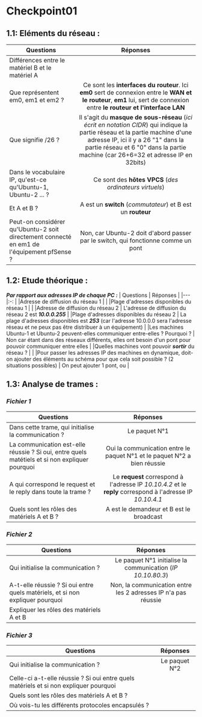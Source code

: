 # Checkpoint01
## 1.1: Eléments du réseau :
| Questions | Réponses |
|---        |:-:       |
|Différences entre le matériel B et le matériel A |           |
|Que représentent em0, em1 et em2 ? | Ce sont les __interfaces du routeur__. Ici __em0__ sert de connexion entre le __WAN et le routeur__, __em1__ lui, sert de connexion entre __le routeur et l'interface LAN__            |
|Que signifie /26 ? |  Il s'agit du __masque de sous-réseau__ (*ici écrit en notation CIDR*) qui indique la partie réseau et la partie machine d'une adresse IP, ici il y a 26 "1" dans la partie réseau et 6 "0" dans la partie machine (car 26+6=32 et adresse IP en 32bits)             |
|Dans le vocabulaire IP, qu'est-ce qu'Ubuntu-1, Ubuntu-2 ... ? | Ce sont des __hôtes VPCS__  (*des ordinateurs virtuels*)       |
|Et A et B ? |   A est un __switch__ (*commutateur*) et B est un __routeur__       |
|Peut-on considérer qu'Ubuntu-2 soit directement connecté en em1 de l'équipement pfSense ? |  Non, car Ubuntu-2 doit d'abord passer par le switch, qui fonctionne comme un pont       |


## 1.2: Etude théorique :
__*Par rapport aux adresses IP de chaque PC :*__
| Questions | Réponses |
|--- |:-: |
|Adresse de diffusion du réseau 1 |         |
|Plage d'adresses disponibles du réseau 1 |          |
|Adresse de diffusion du réseau 2 | L'adresse de diffusion du réseau 2 est __*10.0.0.255*__      |
|Plage d'adresses disponibles du réseau 2 |  La plage d'adresses disponibles est __*253*__ (car l'adresse 10.0.0.0 sera l'adresse réseau et ne peux pas être distribuer à un équipement)    |
|Les machines Ubuntu-1 et Ubuntu-2 peuvent-elles communiquer entre-elles ? Pourquoi ? |   Non car étant dans des réseaux différents, elles ont besoin d'un pont pour pouvoir communiquer entre elles      |
|Quelles machines vont pouvoir __*sortir*__ du réseau ? |         |
|Pour passer les adresses IP des machines en dynamique, doit-on ajouter des éléments au schéma pour que cela soit possible ? (2 situations possibles) |   On peut ajouter 1 pont, ou           |


## 1.3: Analyse de trames :
### *Fichier 1*
| Questions | Réponses |
|--- |:-: |
|Dans cette trame, qui initialise la communication ? |  Le paquet N°1       |
|La communication est-elle réussie ? Si oui, entre quels matétiels et si non expliquer pourquoi |  Oui la communication entre le paquet N°1 et le paquet N°2 a bien réussie          |
|A qui correspond le request et le reply dans toute la trame ? | Le __request__ correspond à l'adresse IP *10.10.4.2*  et le __reply__ correspond à l'adresse IP *10.10.4.1*       |
|Quels sont les rôles des matériels A et B ? | A est le demandeur et B est le broadcast          |

### *Fichier 2*
| Questions | Réponses |
|--- |:-: |
|Qui initialise la communication ? |  Le paquet N°1 initialise la communication (*IP 10.10.80.3*)          |
|A-t-elle réussie ? Si oui entre quels matériels, et si non expliquer pourquoi |   Non, la communication entre les 2 adresses IP n'a pas réussie      |
|Expliquer les rôles des matériels A et B |         |

### *Fichier 3*
| Questions | Réponses |
|--- |:-: |
|Qui initialise la communication ? |   Le paquet N°2      |
|Celle-ci a-t-elle réussie ? Si oui entre quels matériels et si non expliquer pourquoi |           |
|Quels sont les rôles des matériels A et B ? |                |
|Où vois-tu les différents protocoles encapsulés ? |           |
